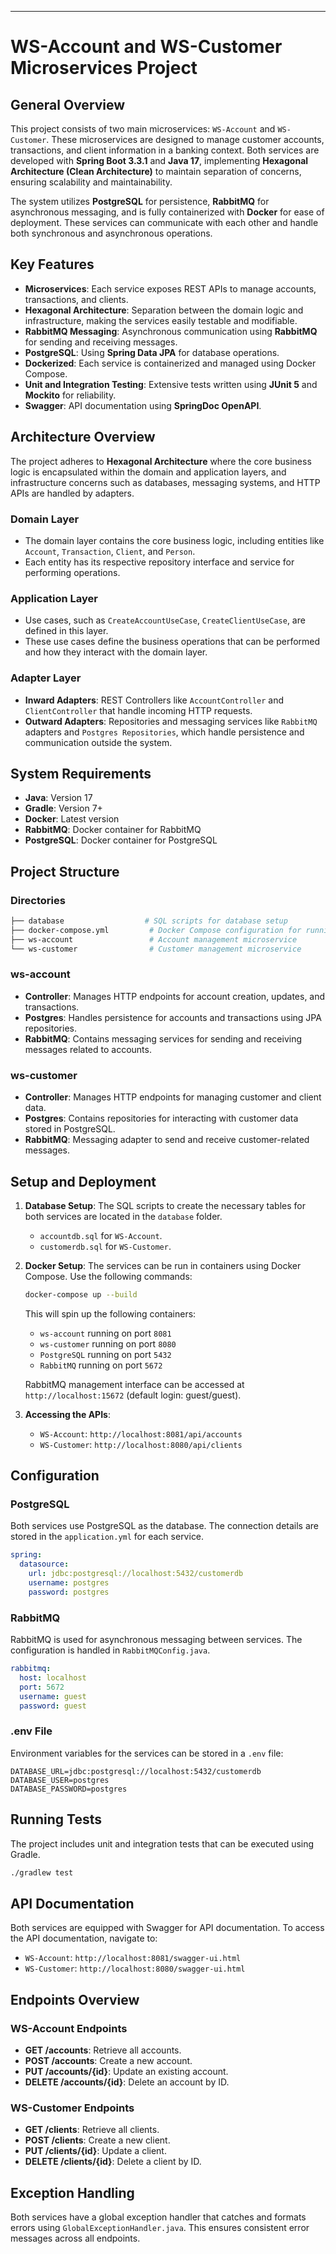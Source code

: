 ---

# **WS-Account and WS-Customer Microservices Project**

## **General Overview**

This project consists of two main microservices: `WS-Account` and `WS-Customer`. These microservices are designed to manage customer accounts, transactions, and client information in a banking context. Both services are developed with **Spring Boot 3.3.1** and **Java 17**, implementing **Hexagonal Architecture (Clean Architecture)** to maintain separation of concerns, ensuring scalability and maintainability.

The system utilizes **PostgreSQL** for persistence, **RabbitMQ** for asynchronous messaging, and is fully containerized with **Docker** for ease of deployment. These services can communicate with each other and handle both synchronous and asynchronous operations.

## **Key Features**

- **Microservices**: Each service exposes REST APIs to manage accounts, transactions, and clients.
- **Hexagonal Architecture**: Separation between the domain logic and infrastructure, making the services easily testable and modifiable.
- **RabbitMQ Messaging**: Asynchronous communication using **RabbitMQ** for sending and receiving messages.
- **PostgreSQL**: Using **Spring Data JPA** for database operations.
- **Dockerized**: Each service is containerized and managed using Docker Compose.
- **Unit and Integration Testing**: Extensive tests written using **JUnit 5** and **Mockito** for reliability.
- **Swagger**: API documentation using **SpringDoc OpenAPI**.

## **Architecture Overview**

The project adheres to **Hexagonal Architecture** where the core business logic is encapsulated within the domain and application layers, and infrastructure concerns such as databases, messaging systems, and HTTP APIs are handled by adapters.

### **Domain Layer**
- The domain layer contains the core business logic, including entities like `Account`, `Transaction`, `Client`, and `Person`.
- Each entity has its respective repository interface and service for performing operations.

### **Application Layer**
- Use cases, such as `CreateAccountUseCase`, `CreateClientUseCase`, are defined in this layer.
- These use cases define the business operations that can be performed and how they interact with the domain layer.

### **Adapter Layer**
- **Inward Adapters**: REST Controllers like `AccountController` and `ClientController` that handle incoming HTTP requests.
- **Outward Adapters**: Repositories and messaging services like `RabbitMQ` adapters and `Postgres Repositories`, which handle persistence and communication outside the system.

## **System Requirements**

- **Java**: Version 17
- **Gradle**: Version 7+
- **Docker**: Latest version
- **RabbitMQ**: Docker container for RabbitMQ
- **PostgreSQL**: Docker container for PostgreSQL

## **Project Structure**

### **Directories**

```bash
├── database                  # SQL scripts for database setup
├── docker-compose.yml         # Docker Compose configuration for running the system
├── ws-account                 # Account management microservice
└── ws-customer                # Customer management microservice
```

### **ws-account**
- **Controller**: Manages HTTP endpoints for account creation, updates, and transactions.
- **Postgres**: Handles persistence for accounts and transactions using JPA repositories.
- **RabbitMQ**: Contains messaging services for sending and receiving messages related to accounts.

### **ws-customer**
- **Controller**: Manages HTTP endpoints for managing customer and client data.
- **Postgres**: Contains repositories for interacting with customer data stored in PostgreSQL.
- **RabbitMQ**: Messaging adapter to send and receive customer-related messages.

## **Setup and Deployment**

1. **Database Setup**: The SQL scripts to create the necessary tables for both services are located in the `database` folder.
    - `accountdb.sql` for `WS-Account`.
    - `customerdb.sql` for `WS-Customer`.

2. **Docker Setup**:
   The services can be run in containers using Docker Compose. Use the following commands:

   ```bash
   docker-compose up --build
   ```

   This will spin up the following containers:
   - `ws-account` running on port `8081`
   - `ws-customer` running on port `8080`
   - `PostgreSQL` running on port `5432`
   - `RabbitMQ` running on port `5672`

   RabbitMQ management interface can be accessed at `http://localhost:15672` (default login: guest/guest).

3. **Accessing the APIs**:
   - `WS-Account`: `http://localhost:8081/api/accounts`
   - `WS-Customer`: `http://localhost:8080/api/clients`

## **Configuration**

### **PostgreSQL**
Both services use PostgreSQL as the database. The connection details are stored in the `application.yml` for each service.

```yaml
spring:
  datasource:
    url: jdbc:postgresql://localhost:5432/customerdb
    username: postgres
    password: postgres
```

### **RabbitMQ**
RabbitMQ is used for asynchronous messaging between services. The configuration is handled in `RabbitMQConfig.java`.

```yaml
rabbitmq:
  host: localhost
  port: 5672
  username: guest
  password: guest
```

### **.env File**
Environment variables for the services can be stored in a `.env` file:

```env
DATABASE_URL=jdbc:postgresql://localhost:5432/customerdb
DATABASE_USER=postgres
DATABASE_PASSWORD=postgres
```

## **Running Tests**

The project includes unit and integration tests that can be executed using Gradle.

```bash
./gradlew test
```

## **API Documentation**

Both services are equipped with Swagger for API documentation. To access the API documentation, navigate to:
- `WS-Account`: `http://localhost:8081/swagger-ui.html`
- `WS-Customer`: `http://localhost:8080/swagger-ui.html`

## **Endpoints Overview**

### **WS-Account Endpoints**
- **GET /accounts**: Retrieve all accounts.
- **POST /accounts**: Create a new account.
- **PUT /accounts/{id}**: Update an existing account.
- **DELETE /accounts/{id}**: Delete an account by ID.

### **WS-Customer Endpoints**
- **GET /clients**: Retrieve all clients.
- **POST /clients**: Create a new client.
- **PUT /clients/{id}**: Update a client.
- **DELETE /clients/{id}**: Delete a client by ID.

## **Exception Handling**

Both services have a global exception handler that catches and formats errors using `GlobalExceptionHandler.java`. This ensures consistent error messages across all endpoints.


